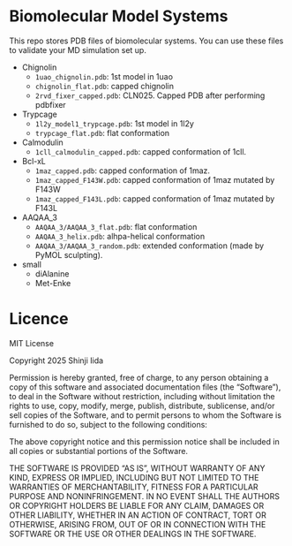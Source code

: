 # Biomolecular Model Systems 
This repo stores PDB files of biomolecular systems. 
You can use these files to validate your MD simulation set up.

- Chignolin
  - `1uao_chignolin.pdb`: 1st model in 1uao
  - `chignolin_flat.pdb`: capped chignolin
  - `2rvd_fixer_capped.pdb`: CLN025. Capped PDB after performing pdbfixer
- Trypcage 
  - `1l2y_model1_trypcage.pdb`: 1st model in 1l2y
  - `trypcage_flat.pdb`: flat conformation
- Calmodulin
  - `1cll_calmodulin_capped.pdb`: capped conformation of 1cll.
- Bcl-xL
  - `1maz_capped.pdb`: capped conformation of 1maz.
  - `1maz_capped_F143W.pdb`: capped conformation of 1maz mutated by F143W
  - `1maz_capped_F143L.pdb`: capped conformation of 1maz mutated by F143L
- AAQAA_3
  - `AAQAA_3/AAQAA_3_flat.pdb`: flat conformation
  - `AAQAA_3_helix.pdb`: alhpa-helical conformation
  - `AAQAA_3/AAQAA_3_random.pdb`: extended conformation (made by PyMOL sculpting).
- small 
  - diAlanine
  - Met-Enke

# Licence 
MIT License

Copyright 2025 Shinji Iida

Permission is hereby granted, free of charge, to any person obtaining a copy of this software and associated documentation files (the “Software”), to deal in the Software without restriction, including without limitation the rights to use, copy, modify, merge, publish, distribute, sublicense, and/or sell copies of the Software, and to permit persons to whom the Software is furnished to do so, subject to the following conditions:

The above copyright notice and this permission notice shall be included in all copies or substantial portions of the Software.

THE SOFTWARE IS PROVIDED “AS IS”, WITHOUT WARRANTY OF ANY KIND, EXPRESS OR IMPLIED, INCLUDING BUT NOT LIMITED TO THE WARRANTIES OF MERCHANTABILITY, FITNESS FOR A PARTICULAR PURPOSE AND NONINFRINGEMENT. IN NO EVENT SHALL THE AUTHORS OR COPYRIGHT HOLDERS BE LIABLE FOR ANY CLAIM, DAMAGES OR OTHER LIABILITY, WHETHER IN AN ACTION OF CONTRACT, TORT OR OTHERWISE, ARISING FROM, OUT OF OR IN CONNECTION WITH THE SOFTWARE OR THE USE OR OTHER DEALINGS IN THE SOFTWARE.
